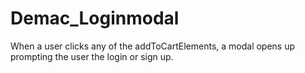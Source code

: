 # Demac_Loginmodal
When a user clicks any of the addToCartElements, a modal opens up prompting the user the login or sign up.
